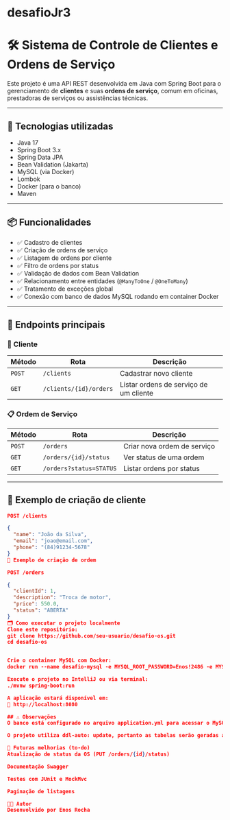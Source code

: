 # desafioJr3

# 🛠️ Sistema de Controle de Clientes e Ordens de Serviço

Este projeto é uma API REST desenvolvida em Java com Spring Boot para o gerenciamento de **clientes** e suas **ordens de serviço**, comum em oficinas, prestadoras de serviços ou assistências técnicas.

---

## 🚀 Tecnologias utilizadas

- Java 17
- Spring Boot 3.x
- Spring Data JPA
- Bean Validation (Jakarta)
- MySQL (via Docker)
- Lombok
- Docker (para o banco)
- Maven

---

## 📦 Funcionalidades

- ✅ Cadastro de clientes
- ✅ Criação de ordens de serviço
- ✅ Listagem de ordens por cliente
- ✅ Filtro de ordens por status
- ✅ Validação de dados com Bean Validation
- ✅ Relacionamento entre entidades (`@ManyToOne` / `@OneToMany`)
- ✅ Tratamento de exceções global
- ✅ Conexão com banco de dados MySQL rodando em container Docker

---

## 🔗 Endpoints principais

### 👤 Cliente

| Método | Rota | Descrição |
|--------|------|-----------|
| `POST` | `/clients` | Cadastrar novo cliente |
| `GET` | `/clients/{id}/orders` | Listar ordens de serviço de um cliente |

### 📋 Ordem de Serviço

| Método | Rota | Descrição |
|--------|------|-----------|
| `POST` | `/orders` | Criar nova ordem de serviço |
| `GET` | `/orders/{id}/status` | Ver status de uma ordem |
| `GET` | `/orders?status=STATUS` | Listar ordens por status |

---

## 🧪 Exemplo de criação de cliente

```json
POST /clients

{
  "name": "João da Silva",
  "email": "joao@email.com",
  "phone": "(84)91234-5678"
}
🧾 Exemplo de criação de ordem

POST /orders

{
  "clientId": 1,
  "description": "Troca de motor",
  "price": 550.0,
  "status": "ABERTA"
}
🗂️ Como executar o projeto localmente
Clone este repositório:
git clone https://github.com/seu-usuario/desafio-os.git
cd desafio-os


Crie o container MySQL com Docker:
docker run --name desafio-mysql -e MYSQL_ROOT_PASSWORD=Enos!2486 -e MYSQL_DATABASE=desafioOS -p 3308:3306 -d mysql:8.0

Execute o projeto no IntelliJ ou via terminal:
./mvnw spring-boot:run

A aplicação estará disponível em:
📍 http://localhost:8080

## ⚠️ Observações
O banco está configurado no arquivo application.yml para acessar o MySQL na porta 3308.

O projeto utiliza ddl-auto: update, portanto as tabelas serão geradas automaticamente.

📌 Futuras melhorias (to-do)
Atualização de status da OS (PUT /orders/{id}/status)

Documentação Swagger

Testes com JUnit e MockMvc

Paginação de listagens

👨‍💻 Autor
Desenvolvido por Enos Rocha

